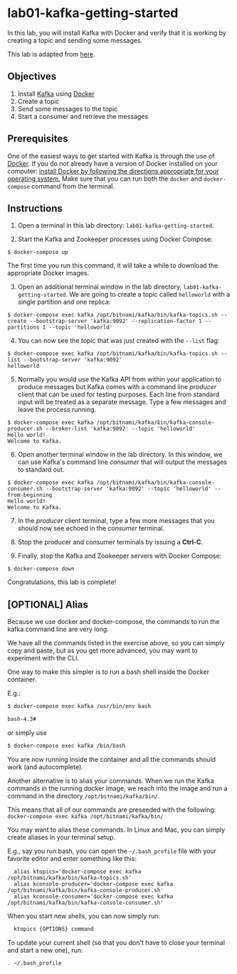 # lab01-kafka-getting-started

In this lab, you will install Kafka with Docker and verify that it is working by creating a topic and sending some messages.

This lab is adapted from [here](https://github.com/SciSpike/kafka-lab).

## Objectives

1. Install [Kafka](http://kafka.apache.org/) using [Docker](https://www.docker.com/products/overview)
2. Create a topic
3. Send some messages to the topic
4. Start a consumer and retrieve the messages

## Prerequisites

One of the easiest ways to get started with Kafka is through the use of [Docker](https://www.docker.com). 
If you do not already have a version of Docker installed on your computer: [install Docker by following the directions appropriate for your operating system.](https://www.docker.com/products/overview) 
Make sure that you can run both the `docker` and `docker-compose` command from the terminal.

## Instructions

1. Open a terminal in this lab directory: `lab01-kafka-getting-started`.

2. Start the Kafka and Zookeeper processes using Docker Compose:

  ```
  $ docker-compose up
  ```

The first time you run this command, it will take a while to download the appropriate Docker images.

3. Open an additional terminal window in the lab directory, `lab01-kafka-getting-started`. We are going to create a topic called `helloworld` with a single partition and one replica:

  ```
  $ docker-compose exec kafka /opt/bitnami/kafka/bin/kafka-topics.sh --create --bootstrap-server 'kafka:9092' --replication-factor 1 --partitions 1 --topic 'helloworld'
  ```

4. You can now see the topic that was just created with the `--list` flag:

  ```
  $ docker-compose exec kafka /opt/bitnami/kafka/bin/kafka-topics.sh --list --bootstrap-server 'kafka:9092'
  helloworld
  ```

5. Normally you would use the Kafka API from within your application to produce messages but Kafka comes with a command line _producer_ client that can be used for testing purposes. Each line from standard input will be treated as a separate message. Type a few messages and leave the process running.

  ```
  $ docker-compose exec kafka /opt/bitnami/kafka/bin/kafka-console-producer.sh --broker-list 'kafka:9092' --topic 'helloworld'
  Hello world!
  Welcome to Kafka.
  ```

6. Open another terminal window in the lab directory. In this window, we can use Kafka's command line _consumer_ that will output the messages to standard out.

  ```
  $ docker-compose exec kafka /opt/bitnami/kafka/bin/kafka-console-consumer.sh --bootstrap-server 'kafka:9092' --topic 'helloworld' --from-beginning
  Hello world!
  Welcome to Kafka.
  ```

7. In the _producer_ client terminal, type a few more messages that you should now see echoed in the _consumer_ terminal.

8. Stop the producer and consumer terminals by issuing a **Ctrl-C**.

9. Finally, stop the Kafka and Zookeeper servers with Docker Compose:

  ```
  $ docker-compose down
  ```

Congratulations, this lab is complete!

## [OPTIONAL] Alias

Because we use docker and docker-compose, the commands to run the kafka command line are very long.

We have all the commands listed in the exercise above, so you can simply copy and paste, but as you get more advanced, you may want to experiment with the CLI.

One way to make this simpler is to run a bash shell inside the Docker container.

E.g.:

```bash
$ docker-compose exec kafka /usr/bin/env bash

bash-4.3#
```

or simply use

```bash
$ docker-compose exec kafka /bin/bash
```

You are now running inside the container and all the commands should work (and autocomplete).

Another alternative is to alias your commands. When we run the Kafka commands in the running docker image,
we reach into the image and run a command in the directory `/opt/bitnami/kafka/bin/`.

This means that all of our commands are preseeded with the following: `docker-compose exec kafka /opt/bitnami/kafka/bin/`

You may want to alias these commands. In Linux and Mac, you can simply create aliases in your terminal setup.

E.g., say you run bash, you can open the `~/.bash_profile` file with your favorite editor and enter something like this:

```
  alias ktopics='docker-compose exec kafka /opt/bitnami/kafka/bin/kafka-topics.sh'
  alias kconsole-producer='docker-compose exec kafka /opt/bitnami/kafka/bin/kafka-console-producer.sh'
  alias kconsole-consumer='docker-compose exec kafka /opt/bitnami/kafka/bin/kafka-console-consumer.sh'
```

When you start new shells, you can now simply run:

```bash
  ktopics {OPTIONS} command
```

To update your current shell (so that you don't have to close your terminal and start a new one), run:

```bash
. ~/.bash_profile
```
